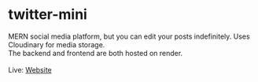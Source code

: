 # twitter-mini
MERN social media platform, but you can edit your posts indefinitely. Uses Cloudinary for media storage. <br>
The backend and frontend are both hosted on render. <br><br>
Live: [Website](https://twitter-mini-frontend.onrender.com/)
